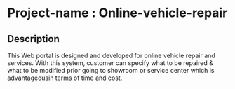 # Project-name : Online-vehicle-repair

## Description
This Web portal  is designed and developed for online vehicle repair and  services. With this system, customer can specify what to be repaired & what to be modified prior going to showroom or service center which is advantageousin terms of time and cost.

##
